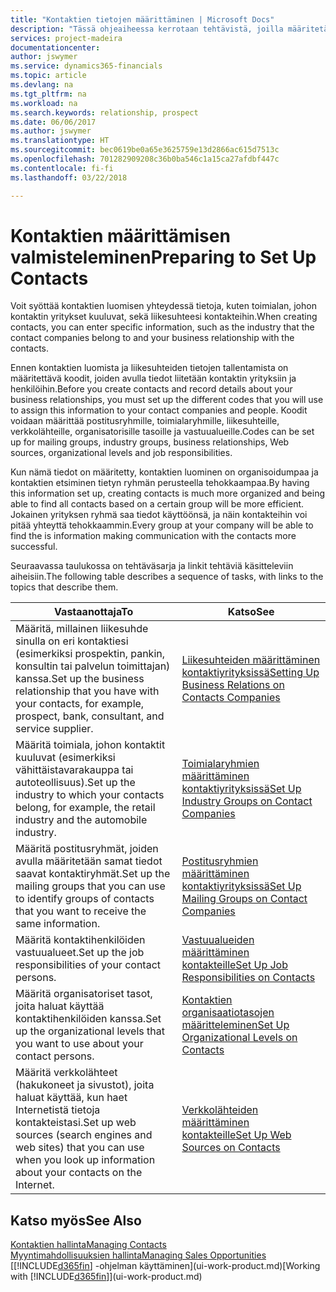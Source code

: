 ```yaml
---
title: "Kontaktien tietojen määrittäminen | Microsoft Docs"
description: "Tässä ohjeaiheessa kerrotaan tehtävistä, joilla määritetään tietoja ja koodeja, kuten toimialaryhmiä ja liikesuhteita, ennen kontaktien määrittämistä."
services: project-madeira
documentationcenter: 
author: jswymer
ms.service: dynamics365-financials
ms.topic: article
ms.devlang: na
ms.tgt_pltfrm: na
ms.workload: na
ms.search.keywords: relationship, prospect
ms.date: 06/06/2017
ms.author: jswymer
ms.translationtype: HT
ms.sourcegitcommit: bec0619be0a65e3625759e13d2866ac615d7513c
ms.openlocfilehash: 701282909208c36b0ba546c1a15ca27afdbf447c
ms.contentlocale: fi-fi
ms.lasthandoff: 03/22/2018

---
```

# <a name="preparing-to-set-up-contacts"></a><span data-ttu-id="97c56-103">Kontaktien määrittämisen valmisteleminen</span><span class="sxs-lookup"><span data-stu-id="97c56-103">Preparing to Set Up Contacts</span></span>
<span data-ttu-id="97c56-104">Voit syöttää kontaktien luomisen yhteydessä tietoja, kuten toimialan, johon kontaktin yritykset kuuluvat, sekä liikesuhteesi kontakteihin.</span><span class="sxs-lookup"><span data-stu-id="97c56-104">When creating contacts, you can enter specific information, such as the industry that the contact companies belong to and your business relationship with the contacts.</span></span>

<span data-ttu-id="97c56-105">Ennen kontaktien luomista ja liikesuhteiden tietojen tallentamista on määritettävä koodit, joiden avulla tiedot liitetään kontaktin yrityksiin ja henkilöihin.</span><span class="sxs-lookup"><span data-stu-id="97c56-105">Before you create contacts and record details about your business relationships, you must set up the different codes that you will use to assign this information to your contact companies and people.</span></span> <span data-ttu-id="97c56-106">Koodit voidaan määrittää postitusryhmille, toimialaryhmille, liikesuhteille, verkkolähteille, organisatorisille tasoille ja vastuualueille.</span><span class="sxs-lookup"><span data-stu-id="97c56-106">Codes can be set up for mailing groups, industry groups, business relationships, Web sources, organizational levels and job responsibilities.</span></span>

<span data-ttu-id="97c56-107">Kun nämä tiedot on määritetty, kontaktien luominen on organisoidumpaa ja kontaktien etsiminen tietyn ryhmän perusteella tehokkaampaa.</span><span class="sxs-lookup"><span data-stu-id="97c56-107">By having this information set up, creating contacts is much more organized and being able to find all contacts based on a certain group will be more efficient.</span></span> <span data-ttu-id="97c56-108">Jokainen yrityksen ryhmä saa tiedot käyttöönsä, ja näin kontakteihin voi pitää yhteyttä tehokkaammin.</span><span class="sxs-lookup"><span data-stu-id="97c56-108">Every group at your company will be able to find the is information making communication with the contacts more successful.</span></span>

<span data-ttu-id="97c56-109">Seuraavassa taulukossa on tehtäväsarja ja linkit tehtäviä käsitteleviin aiheisiin.</span><span class="sxs-lookup"><span data-stu-id="97c56-109">The following table describes a sequence of tasks, with links to the topics that describe them.</span></span> 

| <span data-ttu-id="97c56-110">Vastaanottaja</span><span class="sxs-lookup"><span data-stu-id="97c56-110">To</span></span> | <span data-ttu-id="97c56-111">Katso</span><span class="sxs-lookup"><span data-stu-id="97c56-111">See</span></span> |
| --- | --- |
| <span data-ttu-id="97c56-112">Määritä, millainen liikesuhde sinulla on eri kontaktiesi (esimerkiksi prospektin, pankin, konsultin tai palvelun toimittajan) kanssa.</span><span class="sxs-lookup"><span data-stu-id="97c56-112">Set up the business relationship that you have with your contacts, for example, prospect, bank, consultant, and service supplier.</span></span> |[<span data-ttu-id="97c56-113">Liikesuhteiden määrittäminen kontaktiyrityksissä</span><span class="sxs-lookup"><span data-stu-id="97c56-113">Setting Up Business Relations on Contacts Companies</span></span>](marketing-business-relations.md) |
| <span data-ttu-id="97c56-114">Määritä toimiala, johon kontaktit kuuluvat (esimerkiksi vähittäistavarakauppa tai autoteollisuus).</span><span class="sxs-lookup"><span data-stu-id="97c56-114">Set up the industry to which your contacts belong, for example, the retail industry and the automobile industry.</span></span> |[<span data-ttu-id="97c56-115">Toimialaryhmien määrittäminen kontaktiyrityksissä</span><span class="sxs-lookup"><span data-stu-id="97c56-115">Set Up Industry Groups on Contact Companies</span></span>](marketing-industry-groups.md) |
| <span data-ttu-id="97c56-116">Määritä postitusryhmät, joiden avulla määritetään samat tiedot saavat kontaktiryhmät.</span><span class="sxs-lookup"><span data-stu-id="97c56-116">Set up the mailing groups that you can use to identify groups of contacts that you want to receive the same information.</span></span> |[<span data-ttu-id="97c56-117">Postitusryhmien määrittäminen kontaktiyrityksissä</span><span class="sxs-lookup"><span data-stu-id="97c56-117">Set Up Mailing Groups on Contact Companies</span></span>](marketing-mailing-groups.md) |
| <span data-ttu-id="97c56-118">Määritä kontaktihenkilöiden vastuualueet.</span><span class="sxs-lookup"><span data-stu-id="97c56-118">Set up the job responsibilities of your contact persons.</span></span> |[<span data-ttu-id="97c56-119">Vastuualueiden määrittäminen kontakteille</span><span class="sxs-lookup"><span data-stu-id="97c56-119">Set Up Job Responsibilities on Contacts</span></span>](marketing-job-responsibilities.md) |
| <span data-ttu-id="97c56-120">Määritä organisatoriset tasot, joita haluat käyttää kontaktihenkilöiden kanssa.</span><span class="sxs-lookup"><span data-stu-id="97c56-120">Set up the organizational levels that you want to use about your contact persons.</span></span> |[<span data-ttu-id="97c56-121">Kontaktien organisaatiotasojen määritteleminen</span><span class="sxs-lookup"><span data-stu-id="97c56-121">Set Up Organizational Levels on Contacts</span></span>](marketing-organizational-levels.md) |
| <span data-ttu-id="97c56-122">Määritä verkkolähteet (hakukoneet ja sivustot), joita haluat käyttää, kun haet Internetistä tietoja kontakteistasi.</span><span class="sxs-lookup"><span data-stu-id="97c56-122">Set up web sources (search engines and web sites) that you can use when you look up information about your contacts on the Internet.</span></span> |[<span data-ttu-id="97c56-123">Verkkolähteiden määrittäminen kontakteille</span><span class="sxs-lookup"><span data-stu-id="97c56-123">Set Up Web Sources on Contacts</span></span>](marketing-web-sources.md) |

## <a name="see-also"></a><span data-ttu-id="97c56-124">Katso myös</span><span class="sxs-lookup"><span data-stu-id="97c56-124">See Also</span></span>
[<span data-ttu-id="97c56-125">Kontaktien hallinta</span><span class="sxs-lookup"><span data-stu-id="97c56-125">Managing Contacts</span></span>](marketing-contacts.md)  
[<span data-ttu-id="97c56-126">Myyntimahdollisuuksien hallinta</span><span class="sxs-lookup"><span data-stu-id="97c56-126">Managing Sales Opportunities</span></span>](marketing-manage-sales-opportunities.md)  
<span data-ttu-id="97c56-127">[[!INCLUDE[d365fin](includes/d365fin_md.md)] -ohjelman käyttäminen](ui-work-product.md)</span><span class="sxs-lookup"><span data-stu-id="97c56-127">[Working with [!INCLUDE[d365fin](includes/d365fin_md.md)]](ui-work-product.md)</span></span>

